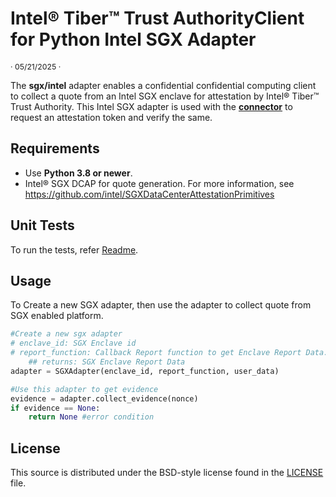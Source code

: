 # Intel® Tiber™ Trust AuthorityClient for Python Intel SGX Adapter

<p style="font-size: 0.875em;">· 05/21/2025 ·</p>

The **sgx/intel** adapter enables a confidential confidential computing client to collect a quote from an Intel SGX enclave for attestation by Intel® Tiber™ Trust Authority. This Intel SGX adapter is used with the [**connector**](../../connector/README.md) to request an attestation token and verify the same. 

## Requirements

- Use **Python 3.8 or newer**.
- Intel® SGX DCAP for quote generation. For more information, see https://github.com/intel/SGXDataCenterAttestationPrimitives

## Unit Tests
To run the tests, refer [Readme](../../../test/README.md).

## Usage

To Create a new SGX adapter, then use the adapter to collect quote from SGX enabled platform.

```python
#Create a new sgx adapter
# enclave_id: SGX Enclave id
# report_function: Callback Report function to get Enclave Report Data.
    ## returns: SGX Enclave Report Data
adapter = SGXAdapter(enclave_id, report_function, user_data)

#Use this adapter to get evidence
evidence = adapter.collect_evidence(nonce)
if evidence == None:
    return None #error condition
```

## License

This source is distributed under the BSD-style license found in the [LICENSE](../../../LICENSE)
file.